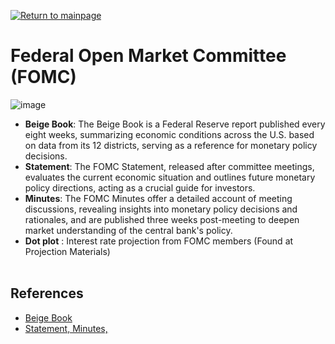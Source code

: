 [![Return to mainpage](https://img.shields.io/badge/Return_to_mainpage-blueviolet.svg)](https://github.com/juho-creator/Investing/tree/main)


# Federal Open Market Committee (FOMC)
![image](https://github.com/juho-creator/Investing/assets/72856990/6152cadf-cf1a-4be2-904f-bdbda2e27c36)

- **Beige Book**: The Beige Book is a Federal Reserve report published every eight weeks, summarizing economic conditions across the U.S. based on data from its 12 districts, serving as a reference for monetary policy decisions.
- **Statement**: The FOMC Statement, released after committee meetings, evaluates the current economic situation and outlines future monetary policy directions, acting as a crucial guide for investors.
- **Minutes**: The FOMC Minutes offer a detailed account of meeting discussions, revealing insights into monetary policy decisions and rationales, and are published three weeks post-meeting to deepen market understanding of the central bank's policy.
- **Dot plot** : Interest rate projection from FOMC members (Found at Projection Materials)
</br></br>




## References 
- [Beige Book](https://www.federalreserve.gov/monetarypolicy/publications/beige-book-default.htm)
- [Statement, Minutes,](https://www.federalreserve.gov/monetarypolicy/fomccalendars.htm)
